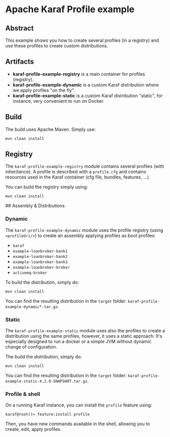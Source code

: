 # Apache Karaf Profile example

## Abstract

This example shows you how to create several profiles (in a registry) and use these profiles to create custom distributions.

## Artifacts

* **karaf-profile-example-registry** is a main container for profiles (registry).
* **karaf-profile-example-dynamic** is a custom Karaf distribution where we apply profiles "on the fly".
* **karaf-profile-example-static** is a custom Karaf distribution "static", for instance, very convenient to run on Docker.

## Build

The build uses Apache Maven. Simply use:

```
mvn clean install
```

## Registry

The `karaf-profile-example-registry` module contains several profiles (with inheritance). A profile is described with a `profile.cfg` and contains
resources used in the Karaf container (cfg file, bundles, features, ...).

You can build the registry simply using:

```
mvn clean install
```

## Assembly & Distributions

### Dynamic

The `karaf-profile-example-dynamic` module uses the profile registry (using `<profileUri/>`) to create an assembly applying profiles as boot profiles:

* `karaf`
* `example-loanbroker-bank1`
* `example-loanbroker-bank2`
* `example-loanbroker-bank3`
* `example-loanbroker-broker`
* `activemq-broker`

To build the distribution, simply do:

```
mvn clean install
```

You can find the resulting distribution in the `target` folder: `karaf-profile-example-dynamic*.tar.gz`.

### Static

The `karaf-profile-example-static` module uses also the profiles to create a distribution using the same profiles, however, it uses a static approach. It's especially
designed to run a docker or a simple JVM without dynamic change of configuration.

The build the distribution, simply do:

```
mvn clean install
```

You can find the resulting distribution in the `target` folder: `karaf-profile-example-static-4.2.0-SNAPSHOT.tar.gz`.

### Profile & shell

On a running Karaf instance, you can install the `profile` feature using:

```
karaf@root()> feature:install profile
```

Then, you have new commands available in the shell, allowing you to create, edit, apply profiles.